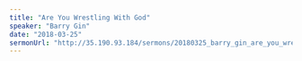 ```yaml
---
title: "Are You Wrestling With God"
speaker: "Barry Gin"
date: "2018-03-25"
sermonUrl: "http://35.190.93.184/sermons/20180325_barry_gin_are_you_wrestling_with_God.mp3"
---
```

